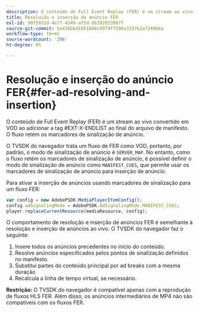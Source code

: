 ```yaml
---
description: O conteúdo de Full Event Replay (FER) é um stream ao vivo convertido em VOD ao adicionar a tag
title: Resolução e inserção do anúncio FER
exl-id: 9075932d-4e77-4249-af5d-0b392033907f
source-git-commit: be43bbbd1051886c8979ff590a3197b2a7249b6a
workflow-type: tm+mt
source-wordcount: '206'
ht-degree: 0%

---
```


# Resolução e inserção do anúncio FER{#fer-ad-resolving-and-insertion}

O conteúdo de Full Event Replay (FER) é um stream ao vivo convertido em VOD ao adicionar a tag #EXT-X-ENDLIST ao final do arquivo de manifesto. O fluxo retém os marcadores de sinalização de anúncio.

O TVSDK do navegador trata um fluxo de FER como VOD, portanto, por padrão, o modo de sinalização de anúncio é `SERVER_MAP`. No entanto, como o fluxo retém os marcadores de sinalização de anúncio, é possível definir o modo de sinalização de anúncio como `MANIFEST_CUES`, que permite usar os marcadores de sinalização de anúncio para inserção de anúncio.

Para ativar a inserção de anúncios usando marcadores de sinalização para um fluxo FER:

```js
var config = new AdobePSDK.MediaPlayerItemConfig(); 
config.adSignalingMode = AdobePSDK.AdSignalingMode.MANIFEST_CUES; 
player.replaceCurrentResource(mediaResource, config);
```

O comportamento de resolução e inserção de anúncios FER é semelhante à resolução e inserção de anúncios ao vivo. O TVSDK do navegador faz o seguinte:

1. Insere todos os anúncios precedentes no início do conteúdo.
1. Resolve anúncios especificados pelos pontos de sinalização definidos no manifesto.
1. Substitui partes do conteúdo principal por ad breaks com a mesma duração
1. Recalcula a linha de tempo virtual, se necessário.

**Restrição:** O TVSDK do navegador é compatível apenas com a reprodução de fluxos HLS FER. Além disso, os anúncios intermediários de MP4 não são compatíveis com os fluxos FER.
